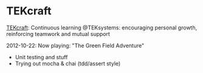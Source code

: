 TEKcraft
========

[TEKcraft](http://qcvtfsapp02/sites/TEKDEV/TEKImprove/TEKcraft/Home.aspx): Continuous learning @TEKsystems: encouraging personal growth, reinforcing teamwork and mutual support

2012-10-22: Now playing: "The Green Field Adventure"

- Unit testing and stuff
- Trying out mocha & chai (tdd/assert style)
